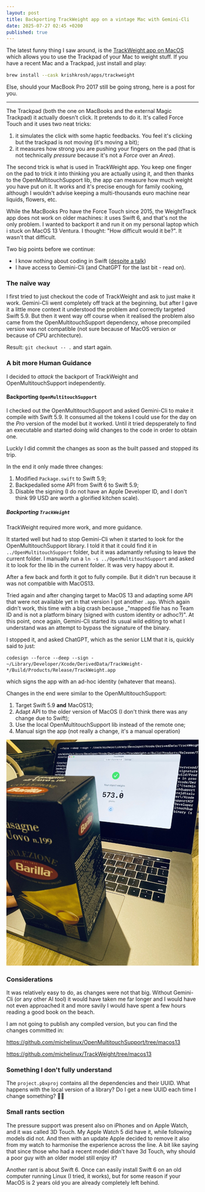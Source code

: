 ```yaml
---
layout: post
title: Backporting TrackWeight app on a vintage Mac with Gemini-Cli
date: 2025-07-27 02:45 +0200
published: true
---
```


The latest funny thing I saw around, is the [TrackWeight app on MacOS](https://github.com/KrishKrosh/TrackWeight) which allows you to use the Trackpad of your Mac to weight stuff. If you have a recent Mac and a Trackpad, just install and play:

```bash
brew install --cask krishkrosh/apps/trackweight
```

Else, should your MacBook Pro 2017 still be going strong, here is a post for you.

---

The Trackpad (both the one on MacBooks and the external Magic Trackpad) it actually doesn't click. It pretends to do it. It's called Force Touch and it uses two neat tricks:

1. it simulates the click with some haptic feedbacks. You feel it's clicking but the trackpad is not moving (it's moving a bit);
2. it measures how strong you are pushing your fingers on the pad (that is not technically _pressure_ because it's not a _Force_  over an _Area_).

The second trick is what is used in TrackWeight app. You keep one finger on the pad to trick it into thinking you are actually using it, and then thanks to the OpenMultitouchSupport lib, the app can measure how much weight you have put on it. It works and it's precise enough for family cooking, although I wouldn't advise keeping a multi-thousands euro machine near liquids, flowers, etc.

While the MacBooks Pro have the Force Touch since 2015, the WeightTrack app does not work on older machines: it uses Swift 6, and that's not the only problem. I wanted to backport it and run it on my personal laptop which i stuck on MacOS 13 Ventura. I thought: "How difficult would it be?". It wasn't that difficult.

Two big points before we continue:

- I know nothing about coding in Swift ([despite a talk](https://youtu.be/nA0Yr-LZENA?t=1628))
- I have access to Gemini-Cli (and ChatGPT for the last bit - read on).

### The naïve way

I first tried to just checkout the code of TrackWeight and ask to just make it work. Gemini-Cli went completely off track at the beginning, but after I gave it a little more context it understood the problem and correctly targeted Swift 5.9. But then it went way off course when it realised the problem also came from the OpenMultitouchSupport dependency, whose precompiled version was not compatible (not sure because of MacOS version or because of CPU architecture).

Result: `git checkout -- .` and start again.

### A bit more Human Guidance

I decided to _attack_ the backport of TrackWeight and OpenMultitouchSupport independently.

#### Backporting `OpenMultitouchSupport`

I checked out the OpenMultitouchSupport and asked Gemini-Cli to make it compile with Swift 5.9. It consumed all the tokens I could use for the day on the _Pro_ version of the model but it worked. Until it tried depsperately to find an executable and started doing wild changes to the code in order to obtain one.

Luckly I did commit the changes as soon as the built passed and stopped its trip.

In the end it only made three changes:
1. Modified `Package.swift` to Swift 5.9;
2. Backpedalled some API from Swift 6 to Swift 5.9;
3. Disable the signing (I do not have an Apple Developer ID, and I don't think 99 USD are worth a glorified kitchen scale).

##### Backporting `TrackWeight`

TrackWeight required more work, and more guidance.

It started well but had to stop Gemini-Cli when it started to look for the OpenMultitouchSupport library. I told it that it could find it in `../OpenMultitouchSupport` folder, but it was adamantly refusing to leave the current folder. I manually run a `ln -s ../OpenMultitouchSupport` and asked it to look for the lib in the current folder. It was very happy about it.

After a few back and forth it got to fully compile. But it didn't run because it was not compatible with MacOS13.

Tried again and after changing target to MacOS 13 and adapting some API that were not available yet in that version I got another `.app`. Which again didn't work, this time with a big crash because _"mapped file has no Team ID and is not a platform binary (signed with custom identity or adhoc?)". At this point, once again, Gemini-Cli started its usual wild editing to what I understand was an attempt to bypass the signature of the binary.

I stopped it, and asked ChatGPT, which as the senior LLM that it is, quickly said to just:

```
codesign --force --deep --sign - ~/Library/Developer/Xcode/DerivedData/TrackWeight-*/Build/Products/Release/TrackWeight.app
```

which signs the app with an ad-hoc identity (whatever that means).

Changes in the end were similar to the OpenMultitouchSupport:

1. Target Swift 5.9 **and** MacOS13;
2. Adapt API to the older version of MacOS (I don't think there was any change due to Swift);
3. Use the local OpenMultitouchSupport lib instead of the remote one;
4. Manual sign the app (not really a change, it's a manual operation)

![It's almost correct](/assets/img/2025-07-27-barilla.jpg)

### Considerations

It was relatively easy to do, as changes were not that big. Without Gemini-Cli (or any other AI tool) it would have taken me far longer and I would have not even approached it and more savily I would have spent a few hours reading a good book on the beach.

I am not going to publish any compiled version, but you can find the changes committed in:

https://github.com/michelinux/OpenMultitouchSupport/tree/macos13

https://github.com/michelinux/TrackWeight/tree/macos13

### Something I don't fully understand

The `project.pbxproj` contains all the dependencies and their UUID. What happens with the local version of a library? Do I get a new UUID each time I change something? :man_shrugging:

### Small rants section

The pressure support was present also on iPhones and on Apple Watch, and it was called 3D Touch. My Apple Watch 5 did have it, while following models did not. And then with an update Apple decided to remove it also from my watch to harmonise the experience across the line. A bit like saying that since those who had a recent model didn't have 3d Touch, why should a poor guy with an older model still enjoy it?

Another rant is about Swift 6. Once can easily install Swift 6 on an old computer running Linux (I tried, it works), but for some reason if your MacOS is 2 years old you are already completely left behind.
